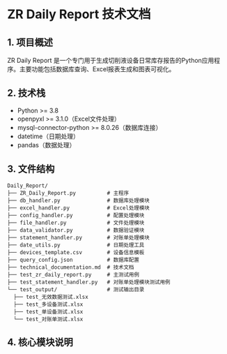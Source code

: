 # ZR Daily Report 技术文档

## 1. 项目概述
ZR Daily Report 是一个专门用于生成切削液设备日常库存报告的Python应用程序。主要功能包括数据库查询、Excel报表生成和图表可视化。

## 2. 技术栈
- Python >= 3.8
- openpyxl >= 3.1.0（Excel文件处理）
- mysql-connector-python >= 8.0.26（数据库连接）
- datetime（日期处理）
- pandas（数据处理）

## 3. 文件结构

```
Daily_Report/ 
├── ZR_Daily_Report.py          # 主程序 
├── db_handler.py               # 数据库处理模块
├── excel_handler.py            # Excel处理模块
├── config_handler.py           # 配置处理模块
├── file_handler.py             # 文件处理模块
├── data_validator.py           # 数据验证模块
├── statement_handler.py        # 对账单处理模块
├── date_utils.py               # 日期处理工具 
├── devices_template.csv        # 设备信息模板 
├── query_config.json           # 数据库配置 
├── technical_documentation.md  # 技术文档 
├── test_zr_daily_report.py     # 主测试用例 
├── test_statement_handler.py   # 对账单处理模块测试用例 
└── test_output/                # 测试输出目录 
  ├── test_无效数据测试.xlsx 
  ├── test_多设备测试.xlsx 
  ├── test_单设备测试.xlsx 
  └── test_对账单测试.xlsx 
```

## 4. 核心模块说明
```

```

